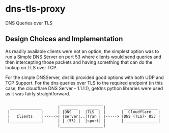 # dns-tls-proxy
DNS Queries over TLS

## Design Choices and Implementation
As readily available clients were not an option, the simplest option was to run a Simple DNS Server on port 53 where clients would send queries and then intercepting those packets and having something that can do the lookup on TLS over TCP.

For the simple DNSServer, dnslib provided good options with both UDP and TCP Support.
For the dns queries over TLS to the required endpoint (in this case, the cloudflare DNS Server - 1.1.1.1), getdns python libraries were used as it was fairly straightforward.




                           
                            ___________________
      ______________       |  ______    _____  |        _______________ 
     |              |      | |DNS   |  |TLS  | |       |  Cloudflare   | 
     |   Clients    |----->| |Server|..|Tran | |-----> |DNS (TLS)- 853 |
     |______________|      | |_(53)_|  |sport| |       |_______________|
                           |___________________|
                           
